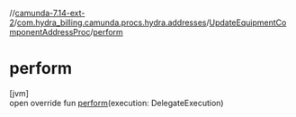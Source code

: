 //[camunda-7.14-ext-2](../../../index.md)/[com.hydra_billing.camunda.procs.hydra.addresses](../index.md)/[UpdateEquipmentComponentAddressProc](index.md)/[perform](perform.md)

# perform

[jvm]\
open override fun [perform](perform.md)(execution: DelegateExecution)
